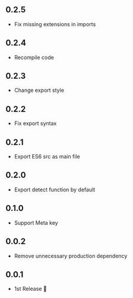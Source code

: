 ## 0.2.5

- Fix missing extensions in imports

## 0.2.4

- Recompile code

## 0.2.3
- Change export style

## 0.2.2
- Fix export syntax

## 0.2.1
- Export ES6 src as main file

## 0.2.0
- Export detect function by default

## 0.1.0
- Support Meta key

## 0.0.2
- Remove unnecessary production dependency

## 0.0.1
- 1st Release :tada:
